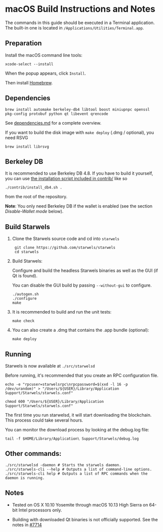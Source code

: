 macOS Build Instructions and Notes
====================================
The commands in this guide should be executed in a Terminal application.
The built-in one is located in `/Applications/Utilities/Terminal.app`.

Preparation
-----------
Install the macOS command line tools:

`xcode-select --install`

When the popup appears, click `Install`.

Then install [Homebrew](https://brew.sh).

Dependencies
----------------------

    brew install automake berkeley-db4 libtool boost miniupnpc openssl pkg-config protobuf python qt libevent qrencode

See [dependencies.md](dependencies.md) for a complete overview.

If you want to build the disk image with `make deploy` (.dmg / optional), you need RSVG

    brew install librsvg

Berkeley DB
-----------
It is recommended to use Berkeley DB 4.8. If you have to build it yourself,
you can use [the installation script included in contrib/](/contrib/install_db4.sh)
like so

```shell
./contrib/install_db4.sh .
```

from the root of the repository.

**Note**: You only need Berkeley DB if the wallet is enabled (see the section *Disable-Wallet mode* below).

Build Starwels
------------------------

1. Clone the Starwels source code and cd into `starwels`

        git clone https://github.com/starwels/starwels
        cd starwels

2.  Build Starwels:

    Configure and build the headless Starwels binaries as well as the GUI (if Qt is found).

    You can disable the GUI build by passing `--without-gui` to configure.

        ./autogen.sh
        ./configure
        make

3.  It is recommended to build and run the unit tests:

        make check

4.  You can also create a .dmg that contains the .app bundle (optional):

        make deploy

Running
-------

Starwels is now available at `./src/starwelsd`

Before running, it's recommended that you create an RPC configuration file.

    echo -e "rpcuser=starwelsrpc\nrpcpassword=$(xxd -l 16 -p /dev/urandom)" > "/Users/${USER}/Library/Application Support/Starwels/starwels.conf"

    chmod 600 "/Users/${USER}/Library/Application Support/Starwels/starwels.conf"

The first time you run starwelsd, it will start downloading the blockchain. This process could take several hours.

You can monitor the download process by looking at the debug.log file:

    tail -f $HOME/Library/Application\ Support/Starwels/debug.log

Other commands:
-------

    ./src/starwelsd -daemon # Starts the starwels daemon.
    ./src/starwels-cli --help # Outputs a list of command-line options.
    ./src/starwels-cli help # Outputs a list of RPC commands when the daemon is running.

Notes
-----

* Tested on OS X 10.10 Yosemite through macOS 10.13 High Sierra on 64-bit Intel processors only.

* Building with downloaded Qt binaries is not officially supported. See the notes in [#7714](https://github.com/bitcoin/bitcoin/issues/7714)
